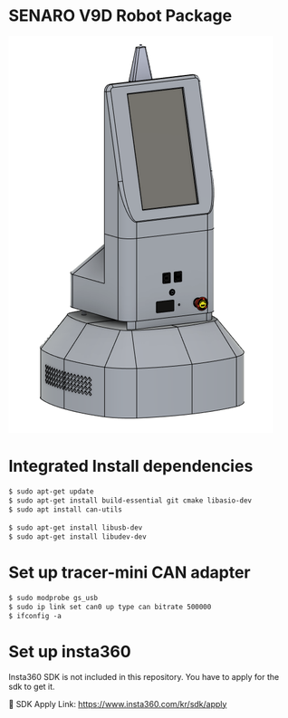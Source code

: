 # SENARO V9D Robot Package
![로봇 디자인](assets/robot_design.png "로봇 설계")

# Integrated Install dependencies
```
$ sudo apt-get update
$ sudo apt-get install build-essential git cmake libasio-dev
$ sudo apt install can-utils

$ sudo apt-get install libusb-dev
$ sudo apt-get install libudev-dev
```

# Set up tracer-mini CAN adapter
```
$ sudo modprobe gs_usb
$ sudo ip link set can0 up type can bitrate 500000
$ ifconfig -a
```

# Set up insta360
Insta360 SDK is not included in this repository. You have to apply for the sdk to get it.

🔗 SDK Apply Link: https://www.insta360.com/kr/sdk/apply